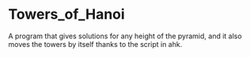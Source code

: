 # Towers_of_Hanoi 
A program that gives solutions for any height of the pyramid, and it also moves the towers by itself thanks to the script in ahk.
 
